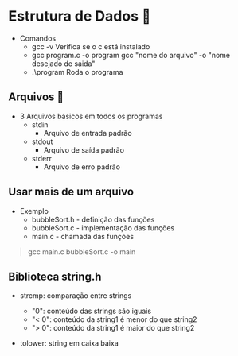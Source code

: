 # Estrutura de Dados :open_file_folder:

- Comandos
    - gcc -v 
        Verifica se o c está instalado
    - gcc program.c -o program
        gcc "nome do arquivo" -o "nome desejado de saida"
    - .\program
        Roda o programa

## Arquivos :scroll:

- 3 Arquivos básicos em todos os programas
    - stdin
        - Arquivo de entrada padrão
    - stdout
        - Arquivo de saída padrão
    - stderr
        - Arquivo de erro padrão

## Usar mais de um arquivo

- Exemplo
    - bubbleSort.h - definição das funções
    - bubbleSort.c - implementação das funções
    - main.c - chamada das funções

> gcc main.c bubbleSort.c -o main

## Biblioteca string.h
- strcmp: comparação entre strings
    -  "0": conteúdo das strings são iguais
    - "< 0": conteúdo da string1 é menor do que string2
    - "> 0": conteúdo da string1 é maior do que string2 

- tolower: string em caixa baixa

